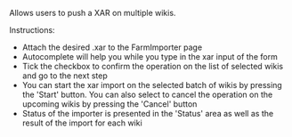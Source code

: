 Allows users to push a XAR on multiple wikis.

Instructions:

* Attach the desired .xar to the FarmImporter page
* Autocomplete will help you while you type in the xar input of the form
* Tick the checkbox to confirm the operation on the list of selected wikis and go to the next step
* You can start the xar import on the selected batch of wikis by pressing the 'Start' button. You can also select to cancel the operation on the upcoming wikis by pressing the 'Cancel' button
* Status of the importer is presented in the 'Status' area as well as the result of the import for each wiki